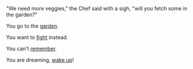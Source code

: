 "We need more veggies," the Chef said with a sigh, "will you fetch some in the garden?"

You go to the [garden](garden/choose.md).

You want to [fight](../fight-out/fight-out.md) instead.

You can't [remember](english/memories/memories.md).

You are dreaming, [wake up](english/memories/ground-hog/wakeup.md)!